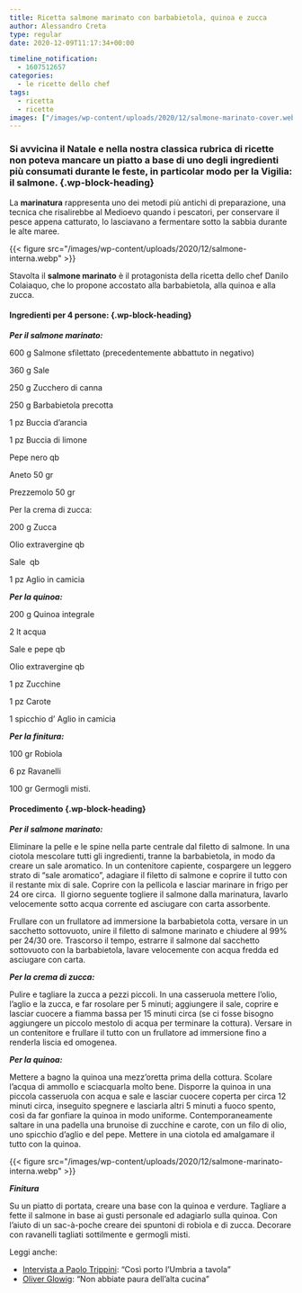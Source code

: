 ```yaml
---
title: Ricetta salmone marinato con barbabietola, quinoa e zucca
author: Alessandro Creta
type: regular
date: 2020-12-09T11:17:34+00:00

timeline_notification:
  - 1607512657
categories:
  - le ricette dello chef
tags:
  - ricetta
  - ricette
images: ["/images/wp-content/uploads/2020/12/salmone-marinato-cover.webp"]
---
```

### Si avvicina il Natale e nella nostra classica rubrica di ricette non poteva mancare un piatto a base di uno degli ingredienti più consumati durante le feste, in particolar modo per la Vigilia: il salmone. {.wp-block-heading}

La **marinatura** rappresenta uno dei metodi più antichi di preparazione, una tecnica che risalirebbe al Medioevo quando i pescatori, per conservare il pesce appena catturato, lo lasciavano a fermentare sotto la sabbia durante le alte maree. 


{{< figure src="/images/wp-content/uploads/2020/12/salmone-interna.webp" >}}


Stavolta il **salmone marinato** è il protagonista della ricetta dello chef Danilo Colaiaquo, che lo propone accostato alla barbabietola, alla quinoa e alla zucca.

#### **Ingredienti per 4 persone:** {.wp-block-heading}

**_Per il salmone marinato:_**

600 g Salmone sfilettato (precedentemente abbattuto in negativo)

360 g Sale&nbsp;

250 g Zucchero di canna

250 g Barbabietola precotta

1 pz Buccia d&#8217;arancia

1 pz Buccia di limone

Pepe nero qb

Aneto 50 gr

Prezzemolo 50 gr

Per la crema di zucca:

200 g Zucca

Olio extravergine qb

Sale&nbsp; qb

1 pz Aglio in camicia

**_Per la quinoa:_**

200 g Quinoa integrale

2 lt acqua&nbsp;

Sale e pepe qb

Olio extravergine qb

1 pz Zucchine

1 pz Carote

1 spicchio d&#8217; Aglio in camicia

**_Per la finitura:_**

100 gr Robiola

6 pz Ravanelli

100 gr Germogli misti.

#### Procedimento {.wp-block-heading}

**_Per il salmone marinato:_**

Eliminare la pelle e le spine nella parte centrale dal filetto di salmone. In una ciotola mescolare tutti gli ingredienti, tranne la barbabietola, in modo da creare un sale aromatico. In un contenitore capiente, cospargere un leggero strato di &#8220;sale aromatico&#8221;, adagiare il filetto di salmone e coprire il tutto con il restante mix di sale. Coprire con la pellicola e lasciar marinare in frigo per 24 ore circa.&nbsp; Il giorno seguente togliere il salmone dalla marinatura, lavarlo velocemente sotto acqua corrente ed asciugare con carta assorbente.

Frullare con un frullatore ad immersione la barbabietola cotta, versare in un sacchetto sottovuoto, unire il filetto di salmone marinato e chiudere al 99% per 24/30 ore. Trascorso il tempo, estrarre il salmone dal sacchetto sottovuoto con la barbabietola, lavare velocemente con acqua fredda ed asciugare con carta.

**_Per la crema di zucca:_**

Pulire e tagliare la zucca a pezzi piccoli. In una casseruola mettere l’olio, l’aglio e la zucca, e far rosolare per 5 minuti; aggiungere il sale, coprire e lasciar cuocere a fiamma bassa per 15 minuti circa (se ci fosse bisogno aggiungere un piccolo mestolo di acqua per terminare la cottura). Versare in un contenitore e frullare il tutto con un frullatore ad immersione fino a renderla liscia ed omogenea.

**_Per la quinoa:_**

Mettere a bagno la quinoa una mezz&#8217;oretta prima della cottura. Scolare l&#8217;acqua di ammollo e sciacquarla molto bene. Disporre la quinoa in una piccola casseruola con acqua e sale e lasciar cuocere coperta per circa 12 minuti circa, inseguito spegnere e lasciarla altri 5 minuti a fuoco spento, così da far gonfiare la quinoa in modo uniforme. Contemporaneamente saltare in una padella una brunoise di zucchine e carote, con un filo di olio, uno spicchio d&#8217;aglio e del pepe. Mettere in una ciotola ed amalgamare il tutto con la quinoa.


{{< figure src="/images/wp-content/uploads/2020/12/salmone-marinato-interna.webp" >}}


**_Finitura_**

Su un piatto di portata, creare una base con la quinoa e verdure. Tagliare a fette il salmone in base ai gusti personale ed adagiarlo sulla quinoa. Con l&#8217;aiuto di un sac-à-poche creare dei spuntoni di robiola e di zucca. Decorare con ravanelli tagliati sottilmente e germogli misti.

Leggi anche:

<ul class="wp-block-list">
  <li>
    <a href="https://aleepepe.com/2020/11/16/paolo-trippini-ristorante-intervista/" target="_blank" rel="noreferrer noopener">Intervista a Paolo Trippini</a>: &#8220;Così porto l&#8217;Umbria a tavola&#8221;
  </li>
  <li>
    <a href="https://aleepepe.com/2020/08/10/intervista-oliver-glowig-barrique/" target="_blank" rel="noreferrer noopener">Oliver Glowig</a>: &#8220;Non abbiate paura dell&#8217;alta cucina&#8221;
  </li>
</ul>